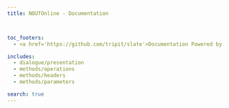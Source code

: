 ```yaml
---
title: NOUTOnline - Documentation



toc_footers:
  - <a href='https://github.com/tripit/slate'>Documentation Powered by Slate</a>

includes:
  - dialogue/presentation
  - methods/operations
  - methods/headers
  - methods/parameters

search: true
---
```

